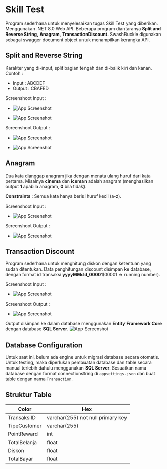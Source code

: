 
# Skill Test

Program sederhana untuk menyelesaikan tugas Skill Test yang diberikan. Menggunakan .NET 8.0 Web API. Beberapa program diantaranya **Split and Reverse String,** **Anagram,** **TransactionDiscount.** SwashBuckle digunakan sebagai swagger document object untuk menampilkan kerangka API.


## Split and Reverse String
Karakter yang di-input, split bagian tengah dan di-balik kiri dan kanan. Contoh :
- Input : ABCDEF
- Output : CBAFED

Screenshoot Input :
- ![App Screenshot](https://res.cloudinary.com/dpmo5wjul/image/upload/v1736849324/1daf304b-5047-49a5-9007-bab02e13c5c5.png)

- ![App Screenshot](https://res.cloudinary.com/dpmo5wjul/image/upload/v1736849556/cec4aacd-0893-4567-a776-fe978b7e515d.png)

Screenshoot Output :
- ![App Screenshot](https://res.cloudinary.com/dpmo5wjul/image/upload/v1736849507/9da51ed9-a259-44ac-bbe0-e3a4c0044c6e.png)

- ![App Screenshot](https://res.cloudinary.com/dpmo5wjul/image/upload/v1736849600/b1289e21-326a-4408-aa51-dcdd55597d7d.png)

## Anagram
Dua kata dianggap anagram jika dengan menata ulang huruf dari kata pertama. Misalnya **cinema** dan **iceman** adalah anagram (menghasilkan output **1** apabila anagram, **0** bila tidak).

**Constraints** : Semua kata hanya berisi huruf kecil (a-z).

Screenshoot Input :
- ![App Screenshot](https://res.cloudinary.com/dpmo5wjul/image/upload/v1736850248/fb9a13c2-bad7-4859-92bd-80d01c5c7ed1.png)

Screenshoot Output :
- ![App Screenshot](https://res.cloudinary.com/dpmo5wjul/image/upload/v1736850318/35f965c0-e731-41c2-9d12-0fe9168abb09.png)

## Transaction Discount
Program sederhana untuk menghitung diskon dengan ketentuan yang sudah ditentukan. Data penghitungan discount disimpan ke database, dengan format id transaksi **yyyyMMdd_00001**(00001 => running number).

Screenshoot Input :
- ![App Screenshot](https://res.cloudinary.com/dpmo5wjul/image/upload/v1736850770/ef6ed68e-ffa0-48cc-a405-340737bc353b.png)

Screenshoot Output :
- ![App Screenshot](https://res.cloudinary.com/dpmo5wjul/image/upload/v1736850940/fed42f44-2e60-43d9-a13a-c5af0f22bb9b.png)

Output disimpan ke dalam database menggunakan **Entity Framework Core** dengan database **SQL Server**.
![App Screenshot](https://res.cloudinary.com/dpmo5wjul/image/upload/v1736851185/5b49348e-6d0d-41ba-942b-9e142dca82f2.png)

## Database Configuration
Untuk saat ini, belum ada engine untuk migrasi database secara otomatis. Untuk testing, maka diperlukan pembuatan database dan table secara manual terlebih dahulu menggunakan **SQL Server**.
Sesuaikan nama database dengan format connectionstring di `appsettings.json` dan buat table dengan nama `Transaction`.

## Struktur Table

| Color             | Hex                                                                |
| ----------------- | ------------------------------------------------------------------ |
| TransaksiID | varchar(255) not null primary key |
| TipeCustomer | varchar(255) |
| PointReward | int |
| TotalBelanja | float |
| Diskon | float |
| TotalBayar | float |
